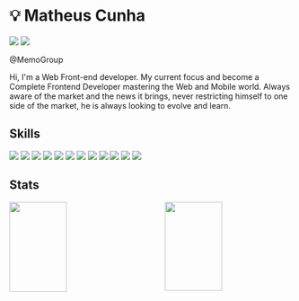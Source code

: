 # :bulb: Matheus Cunha

 <a href="https://www.linkedin.com/in/devmatheusgr" target="_blank"><img src="https://img.shields.io/badge/-LinkedIn-%230077B5?style=for-the-badge&logo=linkedin&logoColor=white" target="_blank"></a> 
 <a href = "mailto:devmatheusgr@gmail.com"><img src="https://img.shields.io/badge/-Gmail-%23333?style=for-the-badge&logo=gmail&logoColor=white" target="_blank"></a>

@MemoGroup

Hi, I'm a Web Front-end developer. My current focus and become a Complete Frontend Developer mastering the Web and Mobile world. Always aware of the market and the news it brings, never restricting himself to one side of the market, he is always looking to evolve and learn.

## Skills
<p align="left">
  <img src="https://img.shields.io/badge/TypeScript-007ACC?style=for-the-badge&logo=typescript&logoColor=white" />
  <img src="https://img.shields.io/badge/JavaScript-323330?style=for-the-badge&logo=javascript&logoColor=F7DF1E" />
  <img src="https://img.shields.io/badge/React-20232A?style=for-the-badge&logo=react&logoColor=61DAFB" />  
  <img src="https://img.shields.io/badge/next.js-000000?style=for-the-badge&logo=nextdotjs&logoColor=white" />
  <img src="https://img.shields.io/badge/Redux-593D88?style=for-the-badge&logo=redux&logoColor=white" />
  <img src="https://img.shields.io/badge/Node.js-43853D?style=for-the-badge&logo=node.js&logoColor=white" />
  <img src="https://img.shields.io/badge/HTML5-E34F26?style=for-the-badge&logo=html5&logoColor=white" />
  <img src="https://img.shields.io/badge/CSS3-1572B6?style=for-the-badge&logo=css3&logoColor=white" />
  <img src="https://img.shields.io/badge/Git-E34F26?style=for-the-badge&logo=git&logoColor=white" />
  <img src="https://img.shields.io/badge/Sass-CC6699?style=for-the-badge&logo=sass&logoColor=white" />
  <img src="https://img.shields.io/badge/styled--components-DB7093?style=for-the-badge&logo=styled-components&logoColor=white" />
  <img src="https://img.shields.io/badge/Chakra--UI-319795?style=for-the-badge&logo=chakra-ui&logoColor=white" />
</p>

## Stats
<p><img width="45%" height="160emm" align="left" src="http://github-readme-streak-stats.herokuapp.com?user=devMatheus-Cunha&theme=dark&fire=#40C9B6&ring=40C9B6&currStreakLabel=red)](https://git.io/streak-stats"/></p>

<p> <img width="45%" height="158px"src="https://github-readme-stats.vercel.app/api/top-langs/?username=devMatheus-Cunha&layout=compact&langs_count=7&theme=dark" align="right"/> </p>

